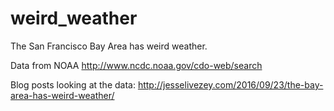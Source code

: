 # weird_weather
The San Francisco Bay Area has weird weather.

Data from NOAA
http://www.ncdc.noaa.gov/cdo-web/search

Blog posts looking at the data:
http://jesselivezey.com/2016/09/23/the-bay-area-has-weird-weather/
